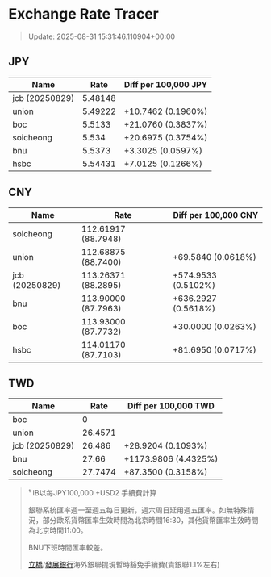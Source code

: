 # Exchange Rate Tracer

> Update: 2025-08-31 15:31:46.110904+00:00

## JPY

| Name           |    Rate | Diff per 100,000 JPY   |
|----------------|---------|------------------------|
| jcb (20250829) | 5.48148 |                        |
| union          | 5.49222 | +10.7462 (0.1960%)     |
| boc            | 5.5133  | +21.0760 (0.3837%)     |
| soicheong      | 5.534   | +20.6975 (0.3754%)     |
| bnu            | 5.5373  | +3.3025 (0.0597%)      |
| hsbc           | 5.54431 | +7.0125 (0.1266%)      |

## CNY

| Name           | Rate                | Diff per 100,000 CNY   |
|----------------|---------------------|------------------------|
| soicheong      | 112.61917	(88.7948) |                        |
| union          | 112.68875	(88.7400) | +69.5840 (0.0618%)     |
| jcb (20250829) | 113.26371	(88.2895) | +574.9533 (0.5102%)    |
| bnu            | 113.90000	(87.7963) | +636.2927 (0.5618%)    |
| boc            | 113.93000	(87.7732) | +30.0000 (0.0263%)     |
| hsbc           | 114.01170	(87.7103) | +81.6950 (0.0717%)     |

## TWD

| Name           |    Rate | Diff per 100,000 TWD   |
|----------------|---------|------------------------|
| boc            |  0      |                        |
| union          | 26.4571 |                        |
| jcb (20250829) | 26.486  | +28.9204 (0.1093%)     |
| bnu            | 27.66   | +1173.9806 (4.4325%)   |
| soicheong      | 27.7474 | +87.3500 (0.3158%)     |


> ¹ IB以每JPY100,000 +USD2 手續費計算
>
> 銀聯系統匯率週一至週五每日更新，週六周日延用週五匯率。如無特殊情況，部分歐系貨幣匯率生效時間為北京時間16:30，其他貨幣匯率生效時間為北京時間11:00。
>
> BNU下班時間匯率較差。
>
> [立橋](https://www.wlbank.com.mo/uploads/ueditor/file/20181211/1544536513900230.pdf)/[發展銀行](https://www.mdb.com.mo/Service_Charges_20230728.pdf)海外銀聯提現暫時豁免手續費(貴銀聯1.1%左右)

